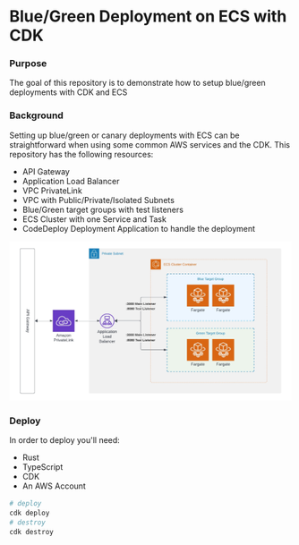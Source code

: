 # Blue/Green Deployment on ECS with CDK

### Purpose 

The goal of this repository is to demonstrate how to setup blue/green deployments with CDK and ECS

### Background

Setting up blue/green or canary deployments with ECS can be straightforward when using some common
AWS services and the CDK.  This repository has the following resources:

- API Gateway
- Application Load Balancer
- VPC PrivateLink
- VPC with Public/Private/Isolated Subnets
- Blue/Green target groups with test listeners
- ECS Cluster with one Service and Task
- CodeDeploy Deployment Application to handle the deployment

![Architecture](./Blue_Green_CDK.jpg)

### Deploy

In order to deploy you'll need:

- Rust
- TypeScript
- CDK
- An AWS Account


```bash
# deploy
cdk deploy
# destroy
cdk destroy
```

